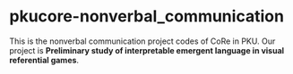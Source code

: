 # pkucore-nonverbal_communication

This is the nonverbal communication project codes of CoRe in PKU. Our project is **Preliminary study of interpretable emergent language in visual referential games**.
